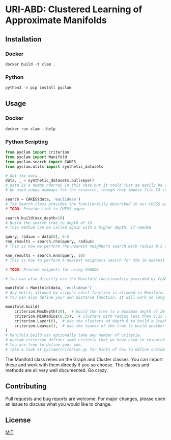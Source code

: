 # URI-ABD: Clustered Learning of Approximate Manifolds

## Installation

### Docker

```
docker build -t clam .
```

### Python

```bash
python3 -m pip install pyclam
```

## Usage

### Docker

```
docker run clam --help
```

### Python Scripting

```python
from pyclam import criterion
from pyclam import Manifold
from pyclam.search import CAKES
from pyclam.utils import synthetic_datasets

# Get the data.
data, _ = synthetic_datasets.bullseye()
# data is a numpy.ndarray in this case but it could just as easily be a numpy.memmap if your data does fit in RAM.
# We used numpy memmaps for the research, though they impose file-IO costs.

search = CAKES(data, 'euclidean')
# The Search class provides the functionality described in our CHESS paper.
# TODO: Provide link to CHESS paper

search.build(max_depth=10)
# Build the search tree to depth of 10.
# This method can be called again with a higher depth, if needed.

query, radius = data[0], 0.5
rnn_results = search.rnn(query, radius)
# This is how we perform rho-nearest neighbors search with radius 0.5 around the query.

knn_results = search.knn(query, 10)
# This is how to perform k-nearest neighbors search for the 10 nearest neighbors of query.

# TODO: Provide snippets for using CHAODA

# You can also directly use the Manifold functionality provided by CLAM.

manifold = Manifold(data, 'euclidean')
# Any metric allowed by scipy's cdist function is allowed in Manifold.
# You can also define your own distance function. It will work so long as scipy allows it.

manifold.build(
    criterion.MaxDepth(20),  # build the tree to a maximum depth of 20
    criterion.MinRadius(0.25),  # clusters with radius less than 0.25 cannot be partitioned.
    criterion.Layer(6),  # use the clusters ad depth 6 to build a Graph.
    criterion.Leaves(),  # use the leaves of the tree to build another Graph.
)
# Manifold.build can optionally take any number of criteria.
# pyclam.criterion defines some criteria that we have used in research.
# You are free to define your own.
# Take a look at pyclam/criterion.py for hints of how to define custom criteria.
```

The Manifold class relies on the Graph and Cluster classes.
You can import these and work with them directly if you so choose.
The classes and methods are all very well documented.
Go crazy.

## Contributing

Pull requests and bug reports are welcome.
For major changes, please open an issue to discuss what you would like to change.

## License

[MIT](LICENSE)
